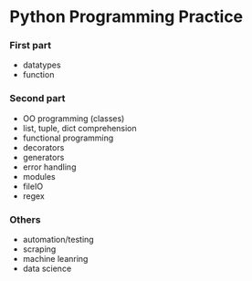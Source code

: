 # Python Programming Practice

### First part

- datatypes
- function

### Second part

- OO programming (classes)
- list, tuple, dict comprehension
- functional programming
- decorators
- generators
- error handling
- modules
- fileIO
- regex

### Others

- automation/testing
- scraping
- machine leanring
- data science
